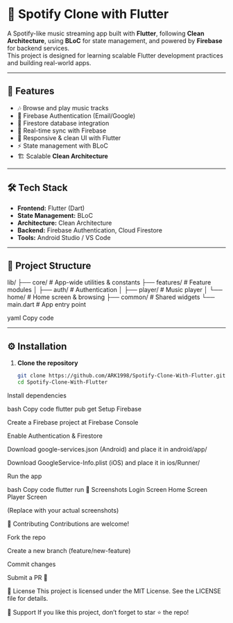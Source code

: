 # 🎵 Spotify Clone with Flutter

A Spotify-like music streaming app built with **Flutter**, following **Clean Architecture**, using **BLoC** for state management, and powered by **Firebase** for backend services.  
This project is designed for learning scalable Flutter development practices and building real-world apps.

---

## 🚀 Features

- 🎶 Browse and play music tracks  
- 🔐 Firebase Authentication (Email/Google)  
- 📂 Firestore database integration  
- 📡 Real-time sync with Firebase  
- 📱 Responsive & clean UI with Flutter  
- ⚡ State management with BLoC  
- 🏗️ Scalable **Clean Architecture**  

---

## 🛠️ Tech Stack

- **Frontend:** Flutter (Dart)  
- **State Management:** BLoC  
- **Architecture:** Clean Architecture  
- **Backend:** Firebase Authentication, Cloud Firestore  
- **Tools:** Android Studio / VS Code  

---

## 📂 Project Structure

lib/
├── core/ # App-wide utilities & constants
├── features/ # Feature modules
│ ├── auth/ # Authentication
│ ├── player/ # Music player
│ └── home/ # Home screen & browsing
├── common/ # Shared widgets
└── main.dart # App entry point

yaml
Copy code

---

## ⚙️ Installation

1. **Clone the repository**
   ```bash
   git clone https://github.com/ARK1998/Spotify-Clone-With-Flutter.git
   cd Spotify-Clone-With-Flutter
Install dependencies

bash
Copy code
flutter pub get
Setup Firebase

Create a Firebase project at Firebase Console

Enable Authentication & Firestore

Download google-services.json (Android) and place it in android/app/

Download GoogleService-Info.plist (iOS) and place it in ios/Runner/

Run the app

bash
Copy code
flutter run
📸 Screenshots
Login Screen	Home Screen	Player Screen

(Replace with your actual screenshots)

🤝 Contributing
Contributions are welcome!

Fork the repo

Create a new branch (feature/new-feature)

Commit changes

Submit a PR 🚀

📜 License
This project is licensed under the MIT License.
See the LICENSE file for details.

🌟 Support
If you like this project, don’t forget to star ⭐ the repo!

